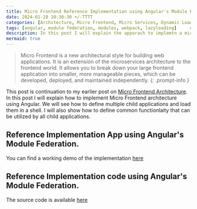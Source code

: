 ```yaml
---
title: Micro Frontend Reference Implementation using Angular's Module Federation
date: 2024-01-10 10:30:30 +/-TTTT
categories: [Architecture, Micro Frontend, Micro Services, Dynamic Loading]
tags: [angular, module federation, modules, webpack, lazyloading]     # TAG names should always be lowercase
description: In this post I will explain the apporach to implemtn a micro frontend architecture. We will see how to define multiple child applications and load them in a shell. I will also show how to define common functionlaity that can be utilized by all child applications.
mermaid: true
---
```



 >Micro Frontend is a new architectural style for building web applications. It is an extension of the microservices architecture to the frontend world. It allows you to break down your large frontend application into smaller, more manageable pieces, which can be developed, deployed, and maintained independently.
 {: .prompt-info }

 This post is continuation to my earlier post on [Micro Frontend Architecture](https://pravinchandankhede.github.io/posts/MicroFrontend/). In this post I will explain how to implement Micro Frontend architecture using Angular. We will see how to define multiple child applications and load them in a shell. I will also show how to define common functionlaity that can be utilized by all child applications.

## Reference Implementation App using Angular's Module Federation.

You can find a working demo of the implementation [here](https://agreeable-sand-05b276e0f.4.azurestaticapps.net/)

## Reference Implementation code using Angular's Module Federation.

The source code is available [here](https://github.com/pravinchandankhede/microfrontend)
